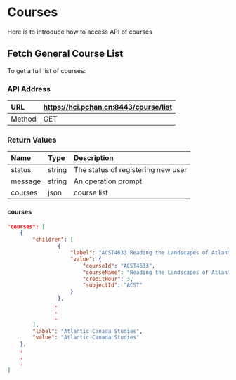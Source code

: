 # Courses

Here is to introduce how to access API of courses

<TOC/>

## Fetch General Course List
To get a full list of courses: 

### API Address
URL|https://hci.pchan.cn:8443/course/list
:-----|:--------------------------
Method|GET

### Return Values
Name|Type|Description
:-|:-|:-
status|string|The status of registering new user
message|string|An operation prompt
courses|json|course list

#### courses
``` json
"courses": [
    {
        "children": [
                {
                    "label": "ACST4633 Reading the Landscapes of Atlantic Canada",
                    "value": {
                        "courseId": "ACST4633",
                        "courseName": "Reading the Landscapes of Atlantic Canada",
                        "creditHour": 3,
                        "subjectId": "ACST"
                    }
                },
               .
               .
               .
        ],
        "label": "Atlantic Canada Studies",
        "value": "Atlantic Canada Studies"
    },
    .
    .
    .
]
```
